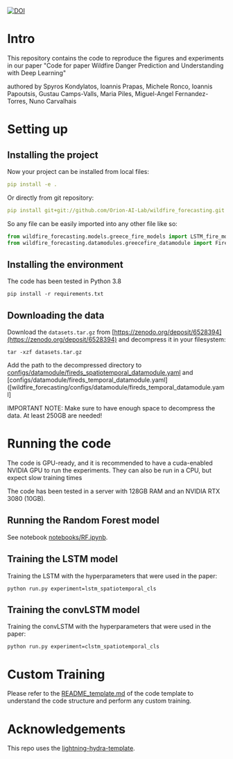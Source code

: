 [![DOI](https://zenodo.org/badge/489363446.svg)](https://zenodo.org/badge/latestdoi/489363446)


# Intro 

This repository contains the code to reproduce the figures and experiments in our paper "Code for paper Wildfire Danger Prediction and Understanding with Deep Learning"

authored by Spyros Kondylatos, Ioannis Prapas, Michele Ronco, Ioannis Papoutsis, Gustau Camps-Valls, Maria Piles, Miguel-Angel Fernandez-Torres, Nuno Carvalhais

# Setting up

## Installing the project


Now your project can be installed from local files:
```yaml
pip install -e .
```

Or directly from git repository:
```yaml
pip install git+git://github.com/Orion-AI-Lab/wildfire_forecasting.git --upgrade
```

So any file can be easily imported into any other file like so:
```python
from wildfire_forecasting.models.greece_fire_models import LSTM_fire_model
from wildfire_forecasting.datamodules.greecefire_datamodule import FireDSDataModule
```

## Installing the environment

The code has been tested in Python 3.8

`pip install -r requirements.txt`

## Downloading the data

Download the `datasets.tar.gz` from [https://zenodo.org/deposit/6528394](https://zenodo.org/deposit/6528394) and decompress it in your filesystem:

`tar -xzf datasets.tar.gz`

Add the path to the decompressed directory to  [configs/datamodule/fireds_spatiotemporal_datamodule.yaml]([wildfire_forecasting/configs/datamodule/fireds_spatiotemporal_datamodule.yaml) and [configs/datamodule/fireds_temporal_datamodule.yaml]([wildfire_forecasting/configs/datamodule/fireds_temporal_datamodule.yaml]

IMPORTANT NOTE: Make sure to have enough space to decompress the data. At least 250GB are needed!

# Running the code

The code is GPU-ready, and it is recommended to have a cuda-enabled NVIDIA GPU to run the experiments. 
They can also be run in a CPU, but expect slow training times

The code has been tested in a server with 128GB RAM and an NVIDIA RTX 3080 (10GB).

## Running the Random Forest model

See notebook [notebooks/RF.ipynb](notebooks/RF.ipynb).

## Training the LSTM model

Training the LSTM with the hyperparameters that were used in the paper:

`python run.py experiment=lstm_spatiotemporal_cls`

## Training the convLSTM model

Training the convLSTM with the hyperparameters that were used in the paper:

`python run.py experiment=clstm_spatiotemporal_cls`

# Custom Training

Please refer to the [README_template.md](README_template.md) of the code template to understand the code structure and perform any custom training.

# Acknowledgements

This repo uses the [lightning-hydra-template](https://github.com/ashleve/lightning-hydra-template). 

